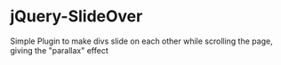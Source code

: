 # jQuery-SlideOver
Simple Plugin to make divs slide on each other while scrolling the page, giving the "parallax" effect

